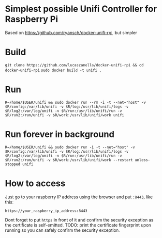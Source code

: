 # Simplest possible Unifi Controller for Raspberry Pi

Based on https://github.com/ryansch/docker-unifi-rpi, but simpler

# Build
 `git clone https://github.com/lucaszanella/docker-unifi-rpi && cd docker-unifi-rpi`
`sudo docker build -t unifi .`

# Run

`R=/home/$USER/unifi && sudo docker run --rm -i -t --net="host" -v $R/config:/var/lib/unifi -v $R/log:/usr/lib/unifi/logs -v $R/log2:/var/log/unifi -v $R/run:/usr/lib/unifi/run -v $R/run2:/run/unifi -v $R/work:/usr/lib/unifi/work unifi`

# Run forever in background

`R=/home/$USER/unifi && sudo docker run -i -t --net="host" -v $R/config:/var/lib/unifi -v $R/log:/usr/lib/unifi/logs -v $R/log2:/var/log/unifi -v $R/run:/usr/lib/unifi/run -v $R/run2:/run/unifi -v $R/work:/usr/lib/unifi/work --restart unless-stopped unifi`

# How to access

Just go to your raspberry IP address using the browser and put `:8443`, like this:

`https://your_raspberry_ip_address:8443`

Dont forget to put `https` in front of it and confirm the security exception as the certificate is self-emitted. TODO: print the certificate fingerprint upon running so you can safely confirm the security exception.
